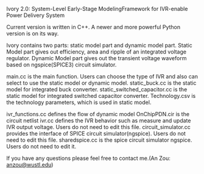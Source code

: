 Ivory 2.0: System-Level Early-Stage ModelingFramework for IVR-enable Power Delivery System

Current version is written in C++. A newer and more powerful Python version is on its way.

Ivory contains two parts: static model part and dynamic model part.
Static Model part gives out efficiency, area and ripple of an integrated voltage regulator.
Dynamic Model part gives out the transient voltage waveform based on ngspice(SPICE3) circuit simulator.

main.cc is the main function. Users can choose the type of IVR and also can select to use the static model or dynamic model.
static_buck.cc is the static model for integrated buck converter.
static_switched_capacitor.cc is the static model for integrated switched capacitor converter.
Technology.csv is the technology parameters, which is used in static model.

ivr_functions.cc defines the flow of dynamic model
OnChipPDN.cir is the circuit netlist
ivr.cc defines the IVR behavior such as measure and update IVR output voltage. Users do not need to edit this file.
circuit_simulator.cc provides the interface of SPICE circuit simulator(ngspice). Users do not need to edit this file.
sharedspice.cc is the spice circuit simulator ngspice. Users do not need to edit it. 

If you have any questions please feel free to contact me.(An Zou: anzou@wustl.edu)

